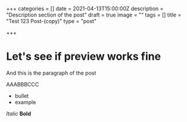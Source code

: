 +++
categories = []
date = 2021-04-13T15:00:00Z
description = "Description section of the post"
draft = true
image = ""
tags = []
title = "Test 123 Post-(copy)"
type = "post"

+++
# Let's see if preview works fine

And this is the paragraph of the post

AAABBBCCC

* bullet
* example

_Italic_
**Bold**